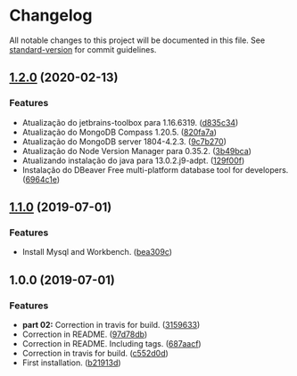 # Changelog

All notable changes to this project will be documented in this file. See [standard-version](https://github.com/conventional-changelog/standard-version) for commit guidelines.

## [1.2.0](https://github.com/danielso2007/development_installation_script/compare/v1.1.0...v1.2.0) (2020-02-13)


### Features

* Atualização do jetbrains-toolbox  para 1.16.6319. ([d835c34](https://github.com/danielso2007/development_installation_script/commit/d835c34))
* Atualização do MongoDB Compass 1.20.5. ([820fa7a](https://github.com/danielso2007/development_installation_script/commit/820fa7a))
* Atualização do MongoDB server 1804-4.2.3. ([9c7b270](https://github.com/danielso2007/development_installation_script/commit/9c7b270))
* Atualização do Node Version Manager para 0.35.2. ([3b49bca](https://github.com/danielso2007/development_installation_script/commit/3b49bca))
* Atualizando instalação do java para 13.0.2.j9-adpt. ([129f00f](https://github.com/danielso2007/development_installation_script/commit/129f00f))
* Instalação do DBeaver Free multi-platform database tool for developers. ([6964c1e](https://github.com/danielso2007/development_installation_script/commit/6964c1e))



## [1.1.0](https://github.com/danielso2007/development_installation_script/compare/v1.0.0...v1.1.0) (2019-07-01)


### Features

* Install Mysql and Workbench. ([bea309c](https://github.com/danielso2007/development_installation_script/commit/bea309c))



## 1.0.0 (2019-07-01)


### Features

* **part 02:** Correction in travis for build. ([3159633](https://github.com/danielso2007/development_installation_script/commit/3159633))
* Correction in README. ([97d78db](https://github.com/danielso2007/development_installation_script/commit/97d78db))
* Correction in README. Including tags. ([687aacf](https://github.com/danielso2007/development_installation_script/commit/687aacf))
* Correction in travis for build. ([c552d0d](https://github.com/danielso2007/development_installation_script/commit/c552d0d))
* First installation. ([b21913d](https://github.com/danielso2007/development_installation_script/commit/b21913d))
